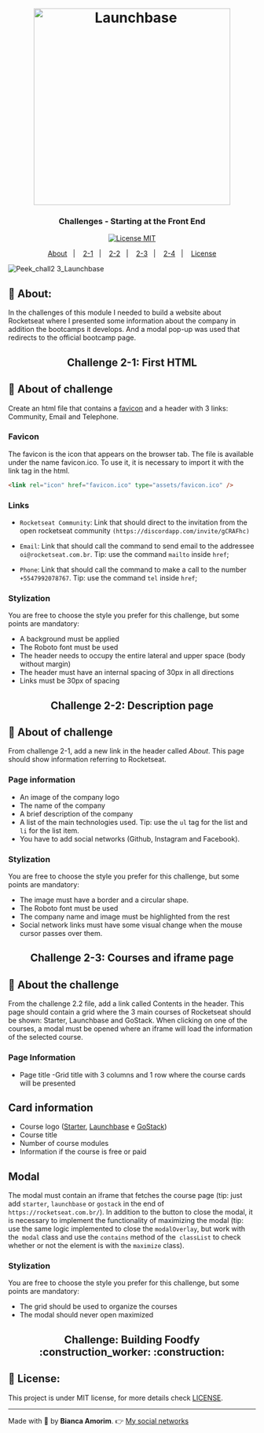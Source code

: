 <h1 align="center">
    <img alt="Launchbase" src="https://storage.googleapis.com/golden-wind/bootcamp-launchbase/logo.png" width="400px" />
</h1>

<h3 align="center">
 Challenges - Starting at the Front End
</h3>

<p align="center">
  <a href="https://opensource.org/licenses/MIT" >
    <img src="https://img.shields.io/badge/license-MIT-brightgreen" alt="License MIT">
  </a>
</p>

<p align="center"> 
  <a href="#pushpin-about">About</a>&nbsp;&nbsp;&nbsp;|&nbsp;&nbsp;&nbsp;
  <a href="#2-1">2-1</a>&nbsp;&nbsp;&nbsp;|&nbsp;&nbsp;&nbsp;
  <a href="#2-2">2-2</a>&nbsp;&nbsp;&nbsp;|&nbsp;&nbsp;&nbsp;
  <a href="#2-3">2-3</a>&nbsp;&nbsp;&nbsp;|&nbsp;&nbsp;&nbsp;
  <a href="#Foodfy">2-4</a>&nbsp;&nbsp;&nbsp;|&nbsp;&nbsp;&nbsp;
  <a href="#key-License">License</a>
</p>

![Peek_chall2 3_Launchbase](https://user-images.githubusercontent.com/59603723/94573880-e5b9ec00-0248-11eb-9154-50aea997ecdc.gif)

## :pushpin: About:

In the challenges of this module I needed to build a website about Rocketseat where I presented some information about the company in addition the bootcamps it develops. 
And a modal pop-up was used that redirects to the official bootcamp page.


<h2 id="2-1" align="center">Challenge 2-1: First HTML</h2>

## :rocket: About of challenge
 
Create an html file that contains a [favicon](https://raw.githubusercontent.com/amorim-dev/Launchbase-Bootcamp/master/Starting-Frontend/Challenges/assets/favicon.ico) and a header with 3 links: Community, Email and Telephone.

### Favicon

The favicon is the icon that appears on the browser tab. The file is available under the name favicon.ico. To use it, it is necessary to import it with the link tag in the html.

```html
<link rel="icon" href="favicon.ico" type="assets/favicon.ico" />
```

### Links

- `Rocketseat Community`: Link that should direct to the invitation from the open rocketseat community `(https://discordapp.com/invite/gCRAFhc)`

- `Email`: Link that should call the command to send email to the addressee  `oi@rocketseat.com.br`. Tip: use the command `mailto` inside `href`;

- `Phone`: Link that should call the command to make a call to the number `+5547992078767`. Tip: use the command `tel` inside `href`;

### Stylization

You are free to choose the style you prefer for this challenge, but some points are mandatory:

- A background must be applied
- The Roboto font must be used
- The header needs to occupy the entire lateral and upper space (body without margin)
- The header must have an internal spacing of 30px in all directions
- Links must be 30px of spacing


<h2 id="2-2" align="center">Challenge 2-2: Description page</h2>

## :rocket: About of challenge

From challenge 2-1, add a new link in the header called *About*. This page should show information referring to Rocketseat.

### Page information

- An image of the company logo
- The name of the company
- A brief description of the company
- A list of the main technologies used. Tip: use the `ul` tag for the list and `li` for the list item.
- You have to add social networks (Github, Instagram and Facebook). 

### Stylization

You are free to choose the style you prefer for this challenge, but some points are mandatory:

- The image must have a border and a circular shape.
- The Roboto font must be used
- The company name and image must be highlighted from the rest
- Social network links must have some visual change when the mouse cursor passes over them.

<h2 id="2-3" align="center">Challenge 2-3: Courses and iframe page</h2>

## :rocket: About the challenge 

From the challenge 2.2 file, add a link called Contents in the header. This page should contain a grid where the 3 main courses of Rocketseat should be shown: Starter, Launchbase and GoStack. When clicking on one of the courses, a modal must be opened where an iframe will load the information of the selected course.

### Page Information

- Page title
-Grid title with 3 columns and 1 row where the course cards will be presented

## Card information

- Course logo ([Starter](https://skylab.rocketseat.com.br/static/64c237ccff807c054339a62d53b4b402.svg), [Launchbase](https://skylab.rocketseat.com.br/static/0828532024cb46921a6b5e941f8d788d.svg) e [GoStack](https://skylab.rocketseat.com.br/static/83a178a0653dab1d55e2ed7946465975.svg))
- Course title
- Number of course modules
- Information if the course is free or paid

## Modal

The modal must contain an iframe that fetches the course page (tip: just add `starter`, `launchbase` or `gostack` in the end of `https://rocketseat.com.br/`). In addition to the button to close the modal, it is necessary to implement the functionality of maximizing the modal (tip: use the same logic implemented to close the `modalOverlay`, but work with the` modal` class and use the `contains` method of the` classList` to check whether or not the element is with the `maximize` class).

### Stylization

You are free to choose the style you prefer for this challenge, but some points are mandatory:

- The grid should be used to organize the courses
- The modal should never open maximized

<h2 id="Foodfy" align="center">Challenge: Building Foodfy :construction_worker: :construction:</h2> 


## :key: License:

This project is under MIT license, for more details check [LICENSE](https://github.com/amorim-dev/Launchbase-Bootcamp/blob/master/LICENSE).

---

Made with :purple_heart: by **Bianca Amorim**. :point_right: [My social networks](https://www.linkedin.com/in/amorimbiadev/)
